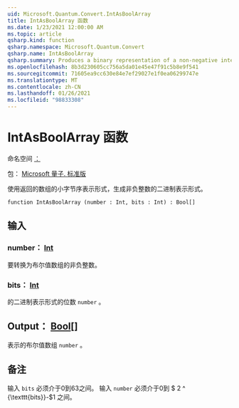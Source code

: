 ```yaml
---
uid: Microsoft.Quantum.Convert.IntAsBoolArray
title: IntAsBoolArray 函数
ms.date: 1/23/2021 12:00:00 AM
ms.topic: article
qsharp.kind: function
qsharp.namespace: Microsoft.Quantum.Convert
qsharp.name: IntAsBoolArray
qsharp.summary: Produces a binary representation of a non-negative integer, using the little-endian representation for the returned array.
ms.openlocfilehash: 8b3d230605cc756a5da01e45e47f91c5b8e9f541
ms.sourcegitcommit: 71605ea9cc630e84e7ef29027e1f0ea06299747e
ms.translationtype: MT
ms.contentlocale: zh-CN
ms.lasthandoff: 01/26/2021
ms.locfileid: "98833308"
---
```

# <a name="intasboolarray-function"></a>IntAsBoolArray 函数

命名空间 [：](xref:Microsoft.Quantum.Convert)

包： [Microsoft 量子. 标准版](https://nuget.org/packages/Microsoft.Quantum.Standard)


使用返回的数组的小字节序表示形式，生成非负整数的二进制表示形式。

```qsharp
function IntAsBoolArray (number : Int, bits : Int) : Bool[]
```


## <a name="input"></a>输入

### <a name="number--int"></a>number： [Int](xref:microsoft.quantum.lang-ref.int)

要转换为布尔值数组的非负整数。


### <a name="bits--int"></a>bits： [Int](xref:microsoft.quantum.lang-ref.int)

的二进制表示形式的位数 `number` 。



## <a name="output--bool"></a>Output： [Bool](xref:microsoft.quantum.lang-ref.bool)[]

表示的布尔值数组 `number` 。

## <a name="remarks"></a>备注

输入 `bits` 必须介于0到63之间。
输入 `number` 必须介于0到 $ 2 ^ {\texttt{bits}}-$1 之间。